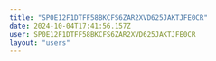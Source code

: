 ```yaml
---
title: "SP0E12F1DTFF58BKCFS6ZAR2XVD625JAKTJFE0CR"
date: 2024-10-04T17:41:56.157Z
user: SP0E12F1DTFF58BKCFS6ZAR2XVD625JAKTJFE0CR
layout: "users"
---
```

    